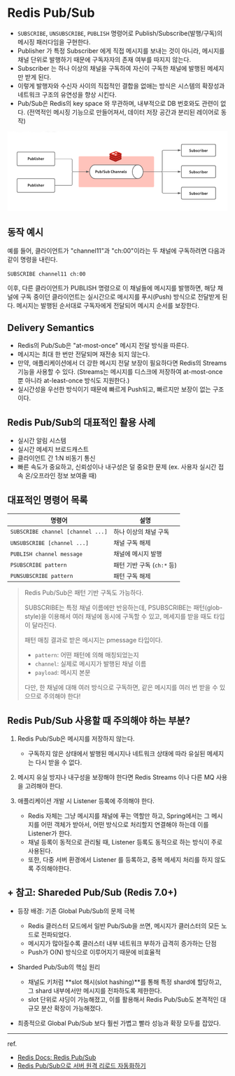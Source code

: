 # Redis Pub/Sub
- `SUBSCRIBE`, `UNSUBSCRIBE`, `PUBLISH` 명령어로 Publish/Subscribe(발행/구독)의 메시징 패러다임을 구현한다.
- Publisher 가 특정 Subscriber 에게 직접 메시지를 보내는 것이 아니라, 메시지를 채널 단위로 발행하기 때문에 구독자자의 존재 여부를 따지지 않는다.
- Subscriber 는 하나 이상의 채널을 구독하여 자신이 구독한 채널에 발행된 메세지만 받게 된다.
- 이렇게 발행자와 수신자 사이의 직접적인 결합을 없애는 방식은 시스템의 확장성과 네트워크 구조의 유연성을 향상 시킨다.
- Pub/Sub은 Redis의 key space 와 무관하며, 내부적으로 DB 번호와도 관련이 없다. (전역적인 메시징 기능으로 만들어져서, 데이터 저장 공간과 분리된 레이어로 동작)


![PubSub](img/PubSub.png)


## 동작 예시
예를 들어, 클라이언트가 "channel11"과 "ch:00"이라는 두 채널에 구독하려면 다음과 같이 명령을 내린다.


`SUBSCRIBE channel11 ch:00`


이후, 다른 클라이언트가 PUBLISH 명령으로 이 채널들에 메시지를 발행하면, 해당 채널에 구독 중이던 클라이언트는 실시간으로 메시지를 푸시(Push) 방식으로 전달받게 된다. 메시지는 발행된 순서대로 구독자에게 전달되어 메시지 순서를 보장한다.


## Delivery Semantics
- Redis의 Pub/Sub은 "at-most-once" 메시지 전달 방식을 따른다.
- 메시지는 최대 한 번만 전달되며 재전송 되지 않는다.
- 만약, 애플리케이션에서 더 강한 메시지 전달 보장이 필요하다면 Redis의 Streams 기능을 사용할 수 있다. (Streams는 메시지를 디스크에 저장하여 at-most-once뿐 아니라 at-least-once 방식도 지원한다.)
- 실시간성을 우선한 방식이기 때문에 빠르게 Push되고, 빠르지만 보장이 없는 구조이다.


## Redis Pub/Sub의 대표적인 활용 사례
- 실시간 알림 시스템
- 실시간 메세지 브로드캐스트
- 클라이언트 간 1:N 비동기 통신
- 빠른 속도가 중요하고, 신뢰성이나 내구성은 덜 중요한 문제 (ex. 사용자 실시간 접속 온/오프라인 정보 보여줄 때)


## 대표적인 명령어 목록


| 명령어                               | 설명                  |
| --------------------------------- | ------------------- |
| `SUBSCRIBE channel [channel ...]` | 하나 이상의 채널 구독        |
| `UNSUBSCRIBE [channel ...]`       | 채널 구독 해제            |
| `PUBLISH channel message`         | 채널에 메시지 발행          |
| `PSUBSCRIBE pattern`              | 패턴 기반 구독 (`ch:*` 등) |
| `PUNSUBSCRIBE pattern`            | 패턴 구독 해제            |


> Redis Pub/Sub은 패턴 기반 구독도 가능하다.
>
> SUBSCRIBE는 특정 채널 이름에만 반응하는데, PSUBSCRIBE는 패턴(glob-style)을 이용해서 여러 채널에 동시에 구독할 수 있고, 메세지를 받을 때도 타입이 달라진다.
>
> 패턴 매칭 결과로 받은 메시지는 pmessage 타입이다.
>   - `pattern`: 어떤 패턴에 의해 매칭되었는지
>   - `channel`: 실제로 메시지가 발행된 채널 이름
>   - `payload`: 메시지 본문
>
> 다만, 한 채널에 대해 여러 방식으로 구독하면, 같은 메시지를 여러 번 받을 수 있으므로 주의해야 한다!


## Redis Pub/Sub 사용할 때 주의해야 하는 부분?
1. Redis Pub/Sub은 메시지를 저장하지 않는다.
    - 구독하지 않은 상태에서 발행된 메시지나 네트워크 상태에 따라 유실된 메세지는 다시 받을 수 없다.


2. 메시지 유실 방지나 내구성을 보장해야 한다면 Redis Streams 이나 다른 MQ 사용을 고려해야 한다.


3. 애플리케이션 개발 시 Listener 등록에 주의해야 한다.
    - Redis 자체는 그냥 메시지를 채널에 푸는 역할만 하고, Spring에서는 그 메시지를 어떤 객체가 받아서, 어떤 방식으로 처리할지 연결해야 하는데 이를 Listener가 한다.
    - 채널 등록이 동적으로 관리될 때, Listener 등록도 동적으로 하는 방식이 주로 사용된다.
    - 또한, 다중 서버 환경에서 Listener 를 등록하고, 중복 메세지 처리를 하지 않도록 주의해야한다.


## + 참고: Shareded Pub/Sub (Redis 7.0+)
- 등장 배경: 기존 Global Pub/Sub의 문제 극복
    - Redis 클러스터 모드에서 일반 Pub/Sub을 쓰면, 메시지가 클러스터의 모든 노드로 전파되었다.
    - 메시지가 많아질수록 클러스터 내부 네트워크 부하가 급격히 증가하는 단점
    - Push가 O(N) 방식으로 이루어지기 때문에 비효율적


- Sharded Pub/Sub의 핵심 원리
    - 채널도 키처럼 **slot 해시(slot hashing)**를 통해 특정 shard에 할당하고, 그 shard 내부에서만 메시지를 전파하도록 제한한다.
    - slot 단위로 샤딩이 가능해졌고, 이를 활용해서 Redis Pub/Sub도 본격적인 대규모 분산 확장이 가능해졌다.


- 최종적으로 Global Pub/Sub 보다 훨씬 가볍고 빨라 성능과 확장 모두를 잡았다.


---
ref.
- [Redis Docs: Redis Pub/Sub](https://redis.io/docs/latest/develop/interact/pubsub/)
- [Redis Pub/Sub으로 서버 원격 리로드 자동화하기](https://velog.io/@whdgnszz1/BE-Redis-PubSub%EC%9D%84-%EC%9D%B4%EC%9A%A9%ED%95%9C-%EC%9B%90%EA%B2%A9-%EB%A6%AC%EB%A1%9C%EB%93%9C-%EA%B8%B0%EB%8A%A5)